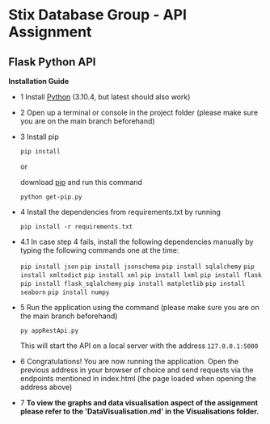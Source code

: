 # Stix Database Group - API Assignment

## Flask Python API

**Installation Guide**

- 1 Install [Python](https://www.python.org/downloads/release/python-3104/) (3.10.4, but latest should also work)
- 2 Open up a terminal or console in the project folder (please make sure you are on the main branch beforehand)
- 3 Install pip

  `pip install`

  or

  download [pip](https://bootstrap.pypa.io/get-pip.py) and run this command

  `python get-pip.py`

- 4 Install the dependencies from requirements.txt by running

  `pip install -r requirements.txt`

- 4.1 In case step 4 fails, install the following dependencies manually by typing the following commands one at the time:

  `pip install json`
  `pip install jsonschema`
  `pip install sqlalchemy`
  `pip install xmltodict`
  `pip install xml`
  `pip install lxml`
  `pip install flask`
  `pip install flask_sqlalchemy`
  `pip install matplotlib`
  `pip install seaborn`
  `pip install numpy`
  

- 5 Run the application using the command (please make sure you are on the main branch beforehand)

  `py appRestApi.py`

  This will start the API on a local server with the address
  `127.0.0.1:5000`

- 6 Congratulations! You are now running the application. Open the previous address in your browser of choice and send requests via the endpoints mentioned in index.html (the page loaded when opening the address above)

- 7 **To view the graphs and data visualisation aspect of the assignment please refer to the 'DataVisualisation.md' in the Visualisations folder.**
